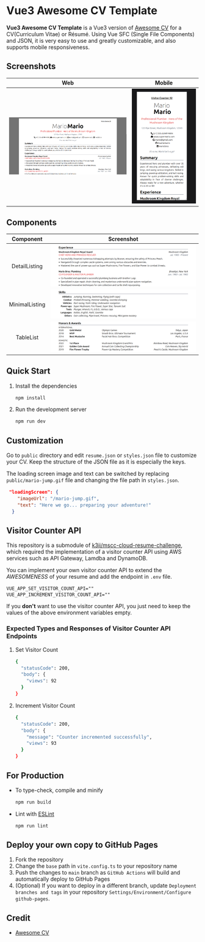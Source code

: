 # Vue3 Awesome CV Template

**Vue3 Awesome CV Template** is a Vue3 version of [Awesome CV](https://github.com/posquit0/Awesome-CV) for a CV(Curriculum Vitae) or Résumé. Using Vue SFC (Single File Components) and JSON, it is very easy to use and greatly customizable, and also supports mobile responsiveness.

## Screenshots

| Web | Mobile |
|:---:|:---:|
| ![Résumé Web View](images/resume-web-view.png)  | ![Résumé Mobile View](images/resume-mobile-view.png)|

## Components

| Component | Screenshot |
|:---:|:---:|
| DetailListing | ![DetailListing](images/detail-listing.png) |
| MinimalListing | ![MinimalListing](images/minimal-listing.png) |
| TableList | ![TableList](images/table-list.png) |

## Quick Start

1. Install the dependencies

    ```sh
    npm install
    ```

2. Run the development server

    ```sh
    npm run dev
    ```

## Customization

Go to `public` directory and edit `resume.json` or `styles.json` file to customize your CV. Keep the structure of the JSON file as it is especially the keys.

The loading screen image and text can be switched by replacing `public/mario-jump.gif` file and changing the file path in `styles.json`.

```json
 "loadingScreen": {
    "imageUrl": "/mario-jump.gif",
    "text": "Here we go... preparing your adventure!"
  }
```

## Visitor Counter API

This repository is a submodule of [k3ii/mscc-cloud-resume-challenge](https://github.com/k3ii/mscc-cloud-resume-challenge), which required the implementation of a visitor counter API using AWS services such as API Gateway, Lamdba and DynamoDB.

You can implement your own visitor counter API to extend the *AWESOMENESS* of your resume and add the endpoint in `.env` file.

```env
VUE_APP_SET_VISITOR_COUNT_API=""
VUE_APP_INCREMENT_VISITOR_COUNT_API=""
```

If you **don't** want to use the visitor counter API, you just need to keep the values of the above environment variables empty.

### Expected Types and Responses of Visitor Counter API Endpoints

1. Set Visitor Count

    ```sh
    {
      "statusCode": 200,
      "body": {
        "views": 92
      }
    }
    ```

2. Increment Visitor Count
    
    ```sh
    {
      "statusCode": 200,
      "body": {
        "message": "Counter incremented successfully",
        "views": 93
      }
    }
    ```

## For Production

- To type-check, compile and minify

    ```sh
    npm run build
    ```

- Lint with [ESLint](https://eslint.org/)

    ```sh
    npm run lint
    ```

## Deploy your own copy to GitHub Pages

1. Fork the repository
2. Change the `base` path in `vite.config.ts` to your repository name
3. Push the changes to `main` branch as `GitHub Actions` will build and automatically deploy to GitHub Pages
4. (Optional) If you want to deploy in a different branch, update `Deployment branches and tags` in your repository `Settings/Environment/Configure github-pages`.

## Credit

- [Awesome CV](https://github.com/posquit0/Awesome-CV)
